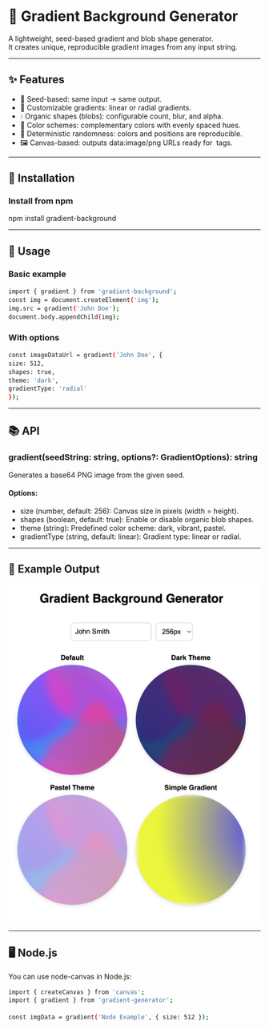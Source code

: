 # 🎨 Gradient Background Generator

A lightweight, seed-based gradient and blob shape generator.  
It creates unique, reproducible gradient images from any input string.

---

## ✨ Features
- 🎯 Seed-based: same input → same output.
- 🌈 Customizable gradients: linear or radial gradients.
- 💧 Organic shapes (blobs): configurable count, blur, and alpha.
- 🎨 Color schemes: complementary colors with evenly spaced hues.
- 🔄 Deterministic randomness: colors and positions are reproducible.
- 🖼 Canvas-based: outputs data:image/png URLs ready for <img> tags.

---

## 🚀 Installation

### Install from npm
npm install gradient-background

---

## 🔧 Usage

### Basic example

```bash
import { gradient } from 'gradient-background';
const img = document.createElement('img');
img.src = gradient('John Doe');
document.body.appendChild(img);
```

### With options
```bash
const imageDataUrl = gradient('John Doe', {
size: 512,
shapes: true,
theme: 'dark',
gradientType: 'radial'
});
```
---

## 📚 API

### gradient(seedString: string, options?: GradientOptions): string
Generates a base64 PNG image from the given seed.

#### Options:
- size (number, default: 256): Canvas size in pixels (width = height).
- shapes (boolean, default: true): Enable or disable organic blob shapes.
- theme (string): Predefined color scheme: dark, vibrant, pastel.
- gradientType (string, default: linear): Gradient type: linear or radial.

---

## 🎨 Example Output

![Example](https://raw.githubusercontent.com/yatomilkina/gradient-background/main/example/img.png)

---

## 🖥 Node.js
You can use node-canvas in Node.js:

```bash
import { createCanvas } from 'canvas';
import { gradient } from 'gradient-generator';

const imgData = gradient('Node Example', { size: 512 });
```